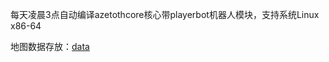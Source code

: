 每天凌晨3点自动编译azetothcore核心带playerbot机器人模块，支持系统Linux x86-64

地图数据存放：[data](https://github.com/ganan3917/azerothcore-data.git)
